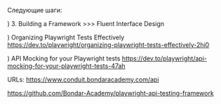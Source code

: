 Следующие шаги:

) 3. Building a Framework >>> Fluent Interface Design

) Organizing Playwright Tests Effectively
https://dev.to/playwright/organizing-playwright-tests-effectively-2hi0

) API Mocking for your Playwright tests
https://dev.to/playwright/api-mocking-for-your-playwright-tests-47ah 

URLs:
https://www.conduit.bondaracademy.com/api

https://github.com/Bondar-Academy/playwright-api-testing-framework
